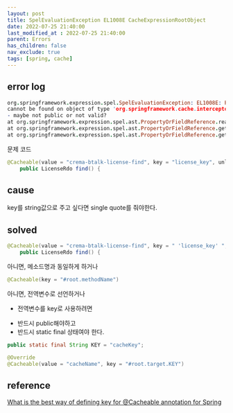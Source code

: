 ```yaml
---
layout: post
title: SpelEvaluationException EL1008E CacheExpressionRootObject
date: 2022-07-25 21:40:00
last_modified_at : 2022-07-25 21:40:00
parent: Errors
has_children: false
nav_exclude: true
tags: [spring, cache]
---
```


## error log

```prolog
org.springframework.expression.spel.SpelEvaluationException: EL1008E: Property or field 'license_key' 
cannot be found on object of type 'org.springframework.cache.interceptor.CacheExpressionRootObject' 
- maybe not public or not valid?
at org.springframework.expression.spel.ast.PropertyOrFieldReference.readProperty(PropertyOrFieldReference.java:217)
at org.springframework.expression.spel.ast.PropertyOrFieldReference.getValueInternal(PropertyOrFieldReference.java:104)
at org.springframework.expression.spel.ast.PropertyOrFieldReference.getValueInternal(PropertyOrFieldReference.java:91)
```

문제 코드

```java
@Cacheable(value = "crema-btalk-license-find", key = "license_key", unless = "#result == null")
    public LicenseRdo find() {
```

## cause

key를 string값으로 주고 싶다면 single quote를 줘야한다. 

## solved

```java
@Cacheable(value = "crema-btalk-license-find", key = " 'license_key' ", unless = "#result == null")
    public LicenseRdo find() {
```

아니면, 메소드명과 동일하게 하거나

```java
@Cacheable(key = "#root.methodName")
```

아니면, 전역변수로 선언하거나

- 전역변수를 key로 사용하려면
* 반드시 public해야하고
* 반드시 static final 상태여야 한다.

```java
public static final String KEY = "cacheKey";

@Override
@Cacheable(value = "cacheName", key = "#root.target.KEY")
```

## reference

[What is the best way of defining key for @Cacheable annotation for Spring](https://stackoverflow.com/a/62356500)
